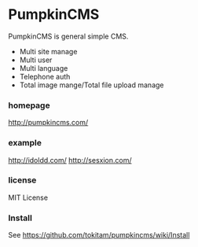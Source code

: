 # PumpkinCMS

PumpkinCMS is general simple CMS.
* Multi site manage
* Multi user
* Multi language
* Telephone auth
* Total image mange/Total file upload manage


### homepage
http://pumpkincms.com/

### example
http://idoldd.com/
http://sesxion.com/

### license
MIT License

### Install
See https://github.com/tokitam/pumpkincms/wiki/Install
